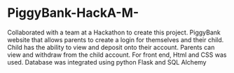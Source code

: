 # PiggyBank-HackA-M-
Collaborated with a team at a Hackathon to create this project. PiggyBank website that allows parents to 
create a login for themselves and their child. Child has the ability to view and deposit onto their account. 
Parents can view and withdraw from the child account.
For front end, Html and CSS was used.
Database was integrated using python Flask and SQL Alchemy

